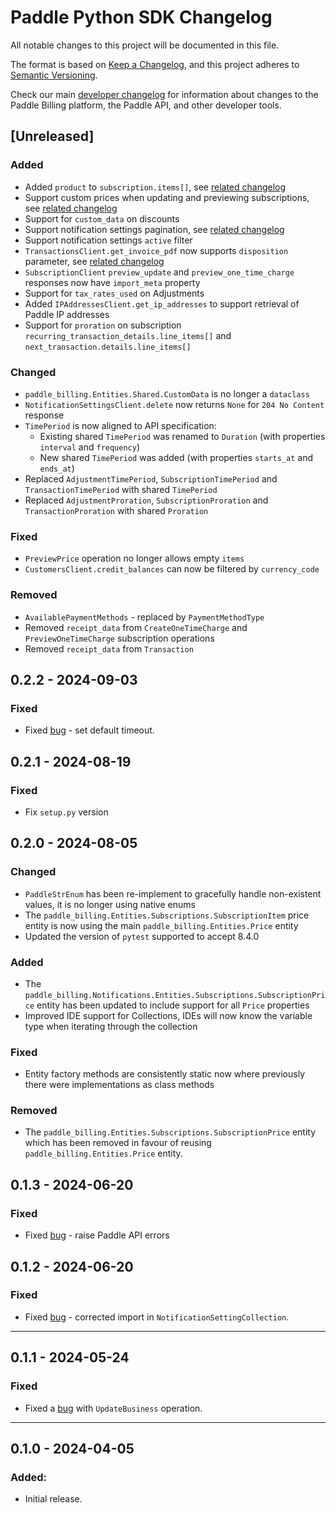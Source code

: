 # Paddle Python SDK Changelog

All notable changes to this project will be documented in this file.

The format is based on [Keep a Changelog](https://keepachangelog.com/en/1.0.0/), and this project adheres to [Semantic Versioning](https://semver.org/spec/v2.0.0.html).

Check our main [developer changelog](https://developer.paddle.com/?utm_source=dx&utm_medium=paddle-python-sdk) for information about changes to the Paddle Billing platform, the Paddle API, and other developer tools.

## [Unreleased]

### Added

- Added `product` to `subscription.items[]`, see [related changelog](https://developer.paddle.com/changelog/2024/subscription-items-product?utm_source=dx&utm_medium=paddle-python-sdk)
- Support custom prices when updating and previewing subscriptions, see [related changelog](https://developer.paddle.com/changelog/2024/add-custom-items-subscription)
- Support for `custom_data` on discounts
- Support notification settings pagination, see [related changelog](https://developer.paddle.com/changelog/2024/notification-settings-pagination)
- Support notification settings `active` filter
- `TransactionsClient.get_invoice_pdf` now supports `disposition` parameter, see [related changelog](https://developer.paddle.com/changelog/2024/invoice-pdf-open-in-browser)
- `SubscriptionClient` `preview_update` and `preview_one_time_charge` responses now have `import_meta` property
- Support for `tax_rates_used` on Adjustments
- Added `IPAddressesClient.get_ip_addresses` to support retrieval of Paddle IP addresses
- Support for `proration` on subscription `recurring_transaction_details.line_items[]` and `next_transaction.details.line_items[]`

### Changed

- `paddle_billing.Entities.Shared.CustomData` is no longer a `dataclass`
- `NotificationSettingsClient.delete` now returns `None` for `204 No Content` response
- `TimePeriod` is now aligned to API specification:
  - Existing shared `TimePeriod` was renamed to `Duration` (with properties `interval` and `frequency`)
  - New shared `TimePeriod` was added (with properties `starts_at` and `ends_at`)
- Replaced `AdjustmentTimePeriod`, `SubscriptionTimePeriod` and `TransactionTimePeriod` with shared `TimePeriod`
- Replaced `AdjustmentProration`, `SubscriptionProration` and `TransactionProration` with shared `Proration`

### Fixed

- `PreviewPrice` operation no longer allows empty `items`
- `CustomersClient.credit_balances` can now be filtered by `currency_code`

### Removed

- `AvailablePaymentMethods` - replaced by `PaymentMethodType`
- Removed `receipt_data` from `CreateOneTimeCharge` and `PreviewOneTimeCharge` subscription operations
- Removed `receipt_data` from `Transaction`

## 0.2.2 - 2024-09-03

### Fixed

- Fixed [bug](https://github.com/PaddleHQ/paddle-python-sdk/pull/24) - set default timeout.

## 0.2.1 - 2024-08-19

### Fixed

- Fix `setup.py` version

## 0.2.0 - 2024-08-05

### Changed

- `PaddleStrEnum` has been re-implement to gracefully handle non-existent values, it is no longer using native enums
- The `paddle_billing.Entities.Subscriptions.SubscriptionItem` price entity is now using the main `paddle_billing.Entities.Price` entity
- Updated the version of `pytest` supported to accept 8.4.0

### Added

- The `paddle_billing.Notifications.Entities.Subscriptions.SubscriptionPrice` entity has been updated to include support for all `Price` properties
- Improved IDE support for Collections, IDEs will now know the variable type when iterating through the collection

### Fixed

- Entity factory methods are consistently static now where previously there were implementations as class methods 

### Removed

- The `paddle_billing.Entities.Subscriptions.SubscriptionPrice` entity which has been removed in favour of reusing `paddle_billing.Entities.Price` entity.


## 0.1.3 - 2024-06-20

### Fixed

- Fixed [bug](https://github.com/PaddleHQ/paddle-python-sdk/issues/10) - raise Paddle API errors


## 0.1.2 - 2024-06-20

### Fixed

- Fixed [bug](https://github.com/PaddleHQ/paddle-python-sdk/pull/12) - corrected import in `NotificationSettingCollection`.

---

## 0.1.1 - 2024-05-24

### Fixed

- Fixed a [bug](https://github.com/PaddleHQ/paddle-python-sdk/issues/7) with `UpdateBusiness` operation.

---

## 0.1.0 - 2024-04-05

### Added:

- Initial release.
